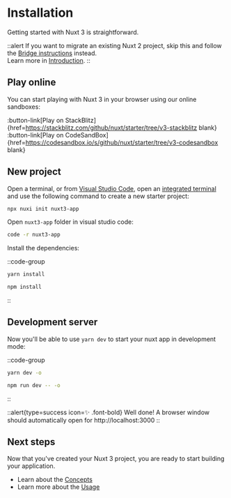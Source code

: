 # Installation

Getting started with Nuxt 3 is straightforward.

::alert
If you want to migrate an existing Nuxt 2 project, skip this and follow the [Bridge instructions](/getting-started/bridge) instead.<br>
Learn more in [Introduction](/getting-started/introduction).
::

## Play online

You can start playing with Nuxt 3 in your browser using our online sandboxes:

:button-link[Play on StackBlitz]{href=https://stackblitz.com/github/nuxt/starter/tree/v3-stackblitz blank}
:button-link[Play on CodeSandBox]{href=https://codesandbox.io/s/github/nuxt/starter/tree/v3-codesandbox blank}

## New project

Open a terminal, or from [Visual Studio Code](https://code.visualstudio.com/), open an [integrated terminal](https://code.visualstudio.com/docs/editor/integrated-terminal) and use the following command to create a new starter project:

```bash
npx nuxi init nuxt3-app
```

Open `nuxt3-app` folder in visual studio code:

```bash
code -r nuxt3-app
```

Install the dependencies:

::code-group
```bash [Yarn]
yarn install
```
```bash [NPM]
npm install
```
::

## Development server

Now you'll be able to use `yarn dev` to start your nuxt app in development mode:

::code-group
```bash [Yarn]
yarn dev -o
```
```bash [NPM]
npm run dev -- -o
```
::

::alert{type=success icon=✨ .font-bold}
Well done! A browser window should automatically open for http://localhost:3000
::

## Next steps

Now that you've created your Nuxt 3 project, you are ready to start building your application.

- Learn about the [Concepts](/concepts)
- Learn more about the [Usage](/docs)
